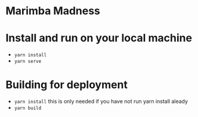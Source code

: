 # Marimba Madness

# Install and run on your local machine

- `yarn install`
- `yarn serve`

# Building for deployment

- `yarn install` this is only needed if you have not run yarn install aleady
- `yarn build`

